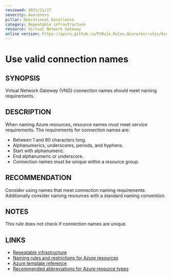 ```yaml
---
reviewed: 2021/11/27
severity: Awareness
pillar: Operational Excellence
category: Repeatable infrastructure
resource: Virtual Network Gateway
online version: https://azure.github.io/PSRule.Rules.Azure/en/rules/Azure.VNG.ConnectionName/
---
```


# Use valid connection names

## SYNOPSIS

Virtual Network Gateway (VNG) connection names should meet naming requirements.

## DESCRIPTION

When naming Azure resources, resource names must meet service requirements.
The requirements for connection names are:

- Between 1 and 80 characters long.
- Alphanumerics, underscores, periods, and hyphens.
- Start with alphanumeric.
- End alphanumeric or underscore.
- Connection names must be unique within a resource group.

## RECOMMENDATION

Consider using names that meet connection naming requirements.
Additionally consider naming resources with a standard naming convention.

## NOTES

This rule does not check if connection names are unique.

## LINKS

- [Repeatable infrastructure](https://learn.microsoft.com/azure/architecture/framework/devops/automation-infrastructure)
- [Naming rules and restrictions for Azure resources](https://docs.microsoft.com/azure/azure-resource-manager/management/resource-name-rules)
- [Azure template reference](https://docs.microsoft.com/azure/templates/microsoft.network/connections)
- [Recommended abbreviations for Azure resource types](https://docs.microsoft.com/azure/cloud-adoption-framework/ready/azure-best-practices/resource-abbreviations)
